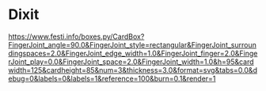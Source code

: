 # Dixit

<https://www.festi.info/boxes.py/CardBox?FingerJoint_angle=90.0&FingerJoint_style=rectangular&FingerJoint_surroundingspaces=2.0&FingerJoint_edge_width=1.0&FingerJoint_finger=2.0&FingerJoint_play=0.0&FingerJoint_space=2.0&FingerJoint_width=1.0&h=95&cardwidth=125&cardheight=85&num=3&thickness=3.0&format=svg&tabs=0.0&debug=0&labels=0&labels=1&reference=100&burn=0.1&render=1>
